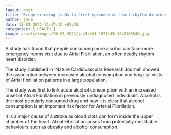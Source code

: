 ```yaml
---
layout: post
title: "Binge drinking leads to first episodes of heart rhythm disorder: Study"
author: jane 
date: 15-01-2022 14:47:12 +05:30 
categories: [ HEALTH ] 
image: assets/images/15-01-2022/jan14v31-1071145-1642168546.jpg
---
```

A study has found that people consuming more alcohol can face more emergency rooms visit due to Atrial Fibrillation, an often deadly rhythm heart disorder.

The study published in ‘Nature Cardiovascular Research Journal’ showed the association between increased alcohol consumption and hospital visits of Atrial fibrillation patients in a large population.

The study was first to link acute alcohol consumption with an increased onset of Atrial Fibrillation in previously undiagnosed individuals. Alcohol is the most popularly consumed drug and now it is clear that alcohol consumption is an important risk factor for Arterial Fibrillation.

It is a major cause of a stroke as blood clots can form inside the upper chamber of the heart. Atrial Fibrillation arises from potentially modifiable behaviours such as obesity and alcohol consumption.